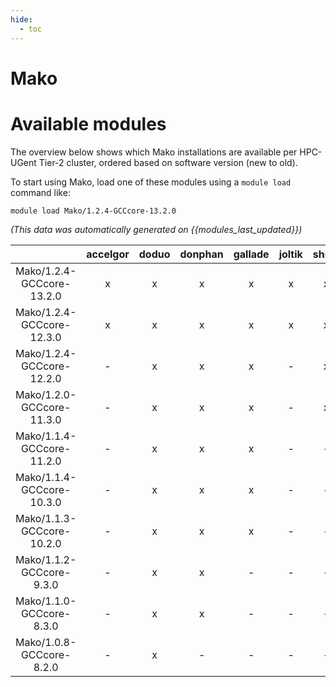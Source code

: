 ```yaml
---
hide:
  - toc
---
```


Mako
====

# Available modules


The overview below shows which Mako installations are available per HPC-UGent Tier-2 cluster, ordered based on software version (new to old).

To start using Mako, load one of these modules using a `module load` command like:

```shell
module load Mako/1.2.4-GCCcore-13.2.0
```

*(This data was automatically generated on {{modules_last_updated}})*  

| |accelgor|doduo|donphan|gallade|joltik|shinx|skitty|
| :---: | :---: | :---: | :---: | :---: | :---: | :---: | :---: |
|Mako/1.2.4-GCCcore-13.2.0|x|x|x|x|x|x|x|
|Mako/1.2.4-GCCcore-12.3.0|x|x|x|x|x|x|x|
|Mako/1.2.4-GCCcore-12.2.0|-|x|x|x|-|x|-|
|Mako/1.2.0-GCCcore-11.3.0|-|x|x|x|-|x|-|
|Mako/1.1.4-GCCcore-11.2.0|-|x|x|x|-|-|-|
|Mako/1.1.4-GCCcore-10.3.0|-|x|x|x|-|-|-|
|Mako/1.1.3-GCCcore-10.2.0|-|x|x|x|-|-|-|
|Mako/1.1.2-GCCcore-9.3.0|-|x|x|-|-|-|-|
|Mako/1.1.0-GCCcore-8.3.0|-|x|x|-|-|-|-|
|Mako/1.0.8-GCCcore-8.2.0|-|x|-|-|-|-|-|
